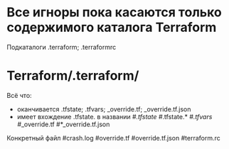 # Все игноры пока касаются только содержимого каталога Terraform


Подкаталоги .terraform; .terraformrc
# Terraform/.terraform/

Всё что:
* оканчивается .tfstate; .tfvars; _override.tf; _override.tf.json
* имеет вхождение .tfstate. в названии
#*.tfstate
#*.tfstate.*
#*.tfvars
#*_override.tf
#*_override.tf.json


Конкретный файл
#crash.log
#override.tf
#override.tf.json
#terraform.rc
